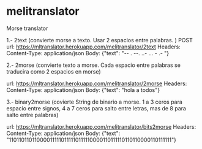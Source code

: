 # melitranslator
Morse translator

1.- 2text (convierte morse a texto. Usar 2 espacios entre palabras. )
POST
url:  https://mltranslator.herokuapp.com/melitranslator/2text
Headers: Content-Type: application/json
Body: {"text": "-- .  --. ..- ... - .- "}

2.- 2morse (convierte texto a morse. Cada espacio entre palabras se traducira como 2 espacios en morse)

url:  https://mltranslator.herokuapp.com/melitranslator/2morse
Headers: Content-Type: application/json
Body: {"text": "hola a todos"}

3.- binary2morse (covierte String de binario a morse. 1 a 3 ceros para espacio entre signos, 4 a 7 ceros para salto entre letras, mas de 8 para salto entre palabras)

url:  https://mltranslator.herokuapp.com/melitranslator/bits2morse
Headers: Content-Type: application/json
Body: {"text": "110110110110000111110111110111110000110111110110110000110111111"}

